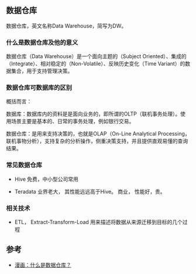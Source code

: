 ## 数据仓库
数据仓库，英文名称Data Warehouse，简写为DW。

### 什么是数据仓库及他的意义

数据仓库（Data Warehouse）是一个面向主题的（Subject Oriented）、集成的（Integrate）、相对稳定的（Non-Volatile）、反映历史变化（Time Variant）的数据集合，用于支持管理决策。

### 数据仓库可数据库的区别

概括而言：

数据库：数据库内的资料是是面向业务的，即所谓的OLTP（联机事务处理）。使用场景主要是基本的、日常的事务处理，例如银行交易。

数据仓库：是用来支持决策的，也就是OLAP（On-Line Analytical Processing， 联机事物分析），支持复杂的分析操作，侧重决策支持，并且提供直观易懂的查询结果。

### 常见数据仓库

- Hive 免费，中小型公司常用

- Teradata 业界老大， 其性能远远高于Hive。 商业， 性能好，贵。

### 相关技术 

- ETL，  Extract-Transform-Load  用来描述将数据从来源迁移到目标的几个过程


## 参考
- [漫画：什么是数据仓库？](https://mp.weixin.qq.com/s/XIJoE3nV7QQwGE0WLIhiRw)